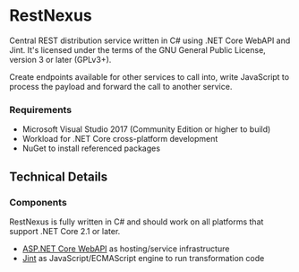 # RestNexus
Central REST distribution service written in C# using .NET Core WebAPI and Jint. It's licensed under the terms of the GNU General Public License, version 3 or later (GPLv3+).

Create endpoints available for other services to call into, write JavaScript to process the payload and forward the call to another service.

### Requirements
* Microsoft Visual Studio 2017 (Community Edition or higher to build)
* Workload for .NET Core cross-platform development
* NuGet to install referenced packages

## Technical Details

### Components
RestNexus is fully written in C# and should work on all platforms that support .NET Core 2.1 or later.
- [ASP.NET Core WebAPI](https://docs.microsoft.com/en-us/aspnet/core/web-api/) as hosting/service infrastructure
- [Jint](https://github.com/sebastienros/jint) as JavaScript/ECMAScript engine to run transformation code
